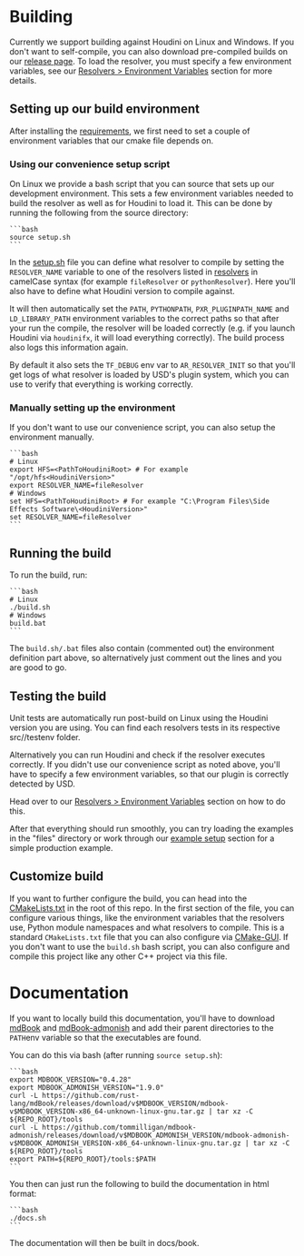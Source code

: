 # Building
Currently we support building against Houdini on Linux and Windows. If you don't want to self-compile, you can also download pre-compiled builds on our [release page](https://github.com/LucaScheller/VFX-UsdAssetResolver/releases). To load the resolver, you must specify a few environment variables, see our [Resolvers > Environment Variables](../resolvers/overview.md#environment-variables) section for more details. 

## Setting up our build environment
After installing the [requirements](./requirements.md), we first need to set a couple of environment variables that our cmake file depends on.

### Using our convenience setup script
On Linux we provide a bash script that you can source that sets up our development environment. This sets a few environment variables needed to build the resolver as well as for Houdini to load it.
This can be done by running the following from the source directory:
~~~admonish info title=""
```bash
source setup.sh
```
~~~

In the [setup.sh](https://github.com/LucaScheller/VFX-UsdAssetResolver/blob/main/setup.sh) file you can define what resolver to compile by setting the `RESOLVER_NAME` variable to one of the resolvers listed in [resolvers](../resolvers/overview.md) in camelCase syntax (for example `fileResolver` or `pythonResolver`). Here you'll also have to define what Houdini version to compile against.

It will then automatically set the `PATH`, `PYTHONPATH`, `PXR_PLUGINPATH_NAME` and `LD_LIBRARY_PATH` environment variables to the correct paths so that after your run the compile, the resolver will be loaded correctly (e.g. if you launch Houdini via `houdinifx`, it will load everything correctly). The build process also logs this information again.

By default it also sets the `TF_DEBUG` env var to `AR_RESOLVER_INIT` so that you'll get logs of what resolver is loaded by USD's plugin system, which you can use to verify that everything is working correctly.

### Manually setting up the environment
If you don't want to use our convenience script, you can also setup the environment manually.

~~~admonish info title=""
```bash
# Linux
export HFS=<PathToHoudiniRoot> # For example "/opt/hfs<HoudiniVersion>"
export RESOLVER_NAME=fileResolver
# Windows
set HFS=<PathToHoudiniRoot> # For example "C:\Program Files\Side Effects Software\<HoudiniVersion>"
set RESOLVER_NAME=fileResolver
```
~~~

## Running the build
To run the build, run:

~~~admonish info title=""
```bash
# Linux
./build.sh
# Windows
build.bat
```
~~~

The `build.sh/.bat` files also contain (commented out) the environment definition part above, so alternatively just comment out the lines and you are good to go.

## Testing the build
Unit tests are automatically run post-build on Linux using the Houdini version you are using. You can find each resolvers tests in its respective src/<ResolverName>/testenv folder.

Alternatively you can run Houdini and check if the resolver executes correctly. If you didn't use our convenience script as noted above, you'll have to specify a few environment variables, so that our plugin is correctly detected by USD.

Head over to our [Resolvers > Environment Variables](../resolvers/overview.md#environment-variables) section on how to do this.

After that everything should run smoothly, you can try loading the examples in the "files" directory or work through our [example setup](../resolvers/ExampleSetup/overview.md) section for a simple production example.

## Customize build
If you want to further configure the build, you can head into the [CMakeLists.txt](https://github.com/LucaScheller/VFX-UsdAssetResolver/blob/main/CMakeLists.txt) in the root of this repo. In the first section of the file, you can configure various things, like the environment variables that the resolvers use, Python module namespaces and what resolvers to compile.
This is a standard `CMakeLists.txt` file that you can also configure via [CMake-GUI](https://cmake.org/cmake/help/latest/manual/cmake-gui.1.html). If you don't want to use the `build.sh` bash script, you can also configure and compile this project like any other C++ project via this file.

# Documentation
If you want to locally build this documentation, you'll have to download [mdBook](https://github.com/rust-lang/mdBook) and [mdBook-admonish](https://github.com/tommilligan/mdbook-admonish) and add their parent directories to the `PATH`env variable so that the executables are found.

You can do this via bash (after running `source setup.sh`):
~~~admonish info title=""
```bash
export MDBOOK_VERSION="0.4.28"
export MDBOOK_ADMONISH_VERSION="1.9.0"
curl -L https://github.com/rust-lang/mdBook/releases/download/v$MDBOOK_VERSION/mdbook-v$MDBOOK_VERSION-x86_64-unknown-linux-gnu.tar.gz | tar xz -C ${REPO_ROOT}/tools
curl -L https://github.com/tommilligan/mdbook-admonish/releases/download/v$MDBOOK_ADMONISH_VERSION/mdbook-admonish-v$MDBOOK_ADMONISH_VERSION-x86_64-unknown-linux-gnu.tar.gz | tar xz -C ${REPO_ROOT}/tools
export PATH=${REPO_ROOT}/tools:$PATH
```
~~~

You then can just run the following to build the documentation in html format:
~~~admonish info title=""
```bash
./docs.sh
```
~~~

The documentation will then be built in docs/book.